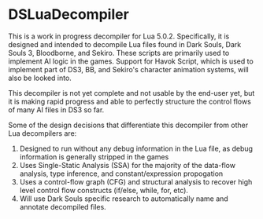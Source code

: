 # DSLuaDecompiler
This is a work in progress decompiler for Lua 5.0.2. Specifically, it is designed and intended to decompile Lua files found in Dark Souls, Dark Souls 3, Bloodborne, and Sekiro. These scripts are primarily used to implement AI logic in the games. Support for Havok Script, which is used to implement part of DS3, BB, and Sekiro's character animation systems, will also be looked into.

This decompiler is not yet complete and not usable by the end-user yet, but it is making rapid progress and able to perfectly structure the control flows of many AI files in DS3 so far.

Some of the design decisions that differentiate this decompiler from other Lua decompilers are:
1. Designed to run without any debug information in the Lua file, as debug information is generally stripped in the games
2. Uses Single-Static Analysis (SSA) for the majority of the data-flow analysis, type inference, and constant/expression propogation
3. Uses a control-flow graph (CFG) and structural analysis to recover high level control flow constructs (if/else, while, for, etc).
4. Will use Dark Souls specific research to automatically name and annotate decompiled files.

